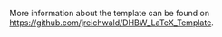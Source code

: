 More information about the template can be found on https://github.com/jreichwald/DHBW_LaTeX_Template.
